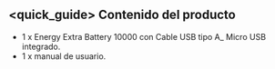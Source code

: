 ## <quick_guide> Contenido del producto

* 1 x Energy Extra Battery 10000 con Cable USB tipo A_ Micro USB integrado.
* 1 x manual de usuario.
